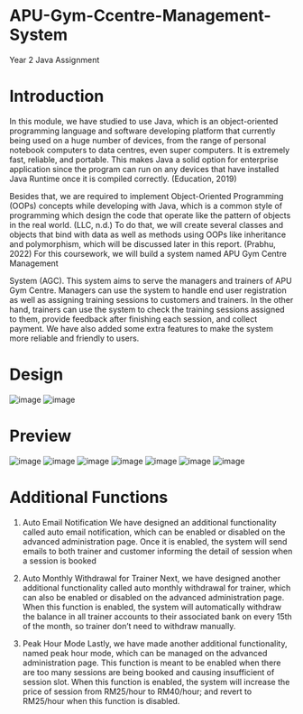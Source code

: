 # APU-Gym-Ccentre-Management-System
Year 2 Java Assignment

# Introduction

In this module, we have studied to use Java, which is an object-oriented programming 
language and software developing platform that currently being used on a huge number of 
devices, from the range of personal notebook computers to data centres, even super 
computers. It is extremely fast, reliable, and portable. This makes Java a solid option for 
enterprise application since the program can run on any devices that have installed Java 
Runtime once it is compiled correctly. (Education, 2019)

Besides that, we are required to implement Object-Oriented Programming (OOPs) 
concepts while developing with Java, which is a common style of programming which design 
the code that operate like the pattern of objects in the real world. (LLC, n.d.) To do that, we 
will create several classes and objects that bind with data as well as methods using OOPs like
inheritance and polymorphism, which will be discussed later in this report. (Prabhu, 2022)
For this coursework, we will build a system named APU Gym Centre Management 

System (AGC). This system aims to serve the managers and trainers of APU Gym Centre.
Managers can use the system to handle end user registration as well as assigning training 
sessions to customers and trainers. In the other hand, trainers can use the system to check the 
training sessions assigned to them, provide feedback after finishing each session, and collect 
payment. We have also added some extra features to make the system more reliable and 
friendly to users.

# Design

![image](https://user-images.githubusercontent.com/80668891/192737229-b90eabb4-0e9e-4330-81f4-d369e7b162bd.png)
![image](https://user-images.githubusercontent.com/80668891/192737248-d8d3d278-611a-48f0-b019-d2ffa0ac3ee7.png)

# Preview

![image](https://user-images.githubusercontent.com/80668891/192737359-588b4513-2763-49ba-b483-d77e7b682a19.png)
![image](https://user-images.githubusercontent.com/80668891/192737337-2eb4b499-b0fe-4d44-b19d-b69d5e5971a0.png)
![image](https://user-images.githubusercontent.com/80668891/192737406-36612227-69ae-43c8-8509-cd5b674bff70.png)
![image](https://user-images.githubusercontent.com/80668891/192737437-39d916c8-dd35-4a5e-ae63-001a276660a3.png)
![image](https://user-images.githubusercontent.com/80668891/192737460-6ecb3edc-ad52-49dc-87cc-fdc655522913.png)
![image](https://user-images.githubusercontent.com/80668891/192737491-794b3c7c-53b5-44b8-ad5a-8ed4b528f2c5.png)
![image](https://user-images.githubusercontent.com/80668891/192737504-143d7a03-2877-419c-902c-2988a1018a51.png)


# Additional Functions

1. Auto Email Notification
We have designed an additional functionality called auto email notification, which can be 
enabled or disabled on the advanced administration page. Once it is enabled, the system will 
send emails to both trainer and customer informing the detail of session when a session is 
booked

2. Auto Monthly Withdrawal for Trainer
Next, we have designed another additional functionality called auto monthly withdrawal for 
trainer, which can also be enabled or disabled on the advanced administration page. When 
this function is enabled, the system will automatically withdraw the balance in all trainer 
accounts to their associated bank on every 15th of the month, so trainer don’t need to 
withdraw manually.

3. Peak Hour Mode
Lastly, we have made another additional functionality, named peak hour mode, which can be 
managed on the advanced administration page. This function is meant to be enabled when 
there are too many sessions are being booked and causing insufficient of session slot.
When this function is enabled, the system will increase the price of session from RM25/hour 
to RM40/hour; and revert to RM25/hour when this function is disabled.
